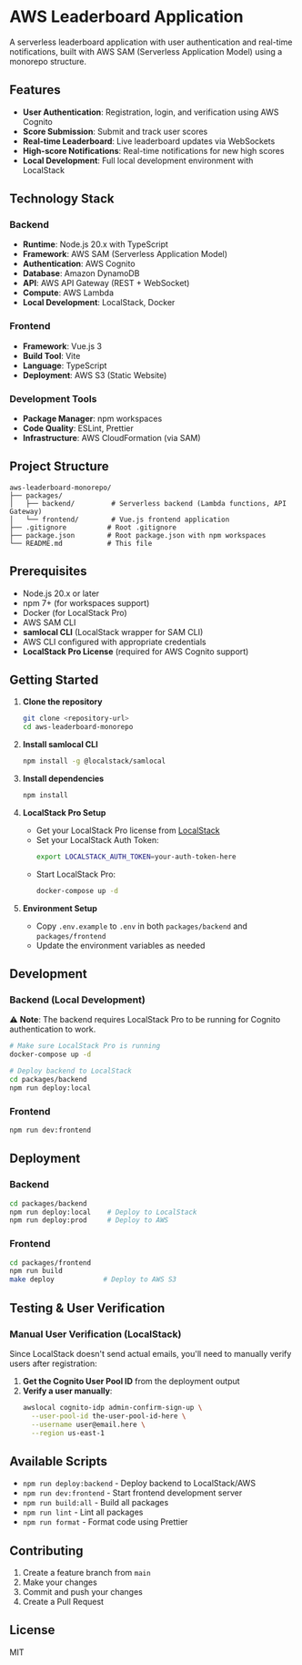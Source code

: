 # AWS Leaderboard Application

A serverless leaderboard application with user authentication and real-time notifications, built with AWS SAM (Serverless Application Model) using a monorepo structure.

## Features

- **User Authentication**: Registration, login, and verification using AWS Cognito
- **Score Submission**: Submit and track user scores
- **Real-time Leaderboard**: Live leaderboard updates via WebSockets
- **High-score Notifications**: Real-time notifications for new high scores
- **Local Development**: Full local development environment with LocalStack

## Technology Stack

### Backend

- **Runtime**: Node.js 20.x with TypeScript
- **Framework**: AWS SAM (Serverless Application Model)
- **Authentication**: AWS Cognito
- **Database**: Amazon DynamoDB
- **API**: AWS API Gateway (REST + WebSocket)
- **Compute**: AWS Lambda
- **Local Development**: LocalStack, Docker

### Frontend

- **Framework**: Vue.js 3
- **Build Tool**: Vite
- **Language**: TypeScript
- **Deployment**: AWS S3 (Static Website)

### Development Tools

- **Package Manager**: npm workspaces
- **Code Quality**: ESLint, Prettier
- **Infrastructure**: AWS CloudFormation (via SAM)

## Project Structure

```
aws-leaderboard-monorepo/
├── packages/
│   ├── backend/         # Serverless backend (Lambda functions, API Gateway)
│   └── frontend/        # Vue.js frontend application
├── .gitignore          # Root .gitignore
├── package.json        # Root package.json with npm workspaces
└── README.md           # This file
```

## Prerequisites

- Node.js 20.x or later
- npm 7+ (for workspaces support)
- Docker (for LocalStack Pro)
- AWS SAM CLI
- **samlocal CLI** (LocalStack wrapper for SAM CLI)
- AWS CLI configured with appropriate credentials
- **LocalStack Pro License** (required for AWS Cognito support)

## Getting Started

1. **Clone the repository**

   ```bash
   git clone <repository-url>
   cd aws-leaderboard-monorepo
   ```

2. **Install samlocal CLI**

   ```bash
   npm install -g @localstack/samlocal
   ```

3. **Install dependencies**

   ```bash
   npm install
   ```

4. **LocalStack Pro Setup**

   - Get your LocalStack Pro license from [LocalStack](https://localstack.cloud/)
   - Set your LocalStack Auth Token:
     ```bash
     export LOCALSTACK_AUTH_TOKEN=your-auth-token-here
     ```
   - Start LocalStack Pro:
     ```bash
     docker-compose up -d
     ```

5. **Environment Setup**
   - Copy `.env.example` to `.env` in both `packages/backend` and `packages/frontend`
   - Update the environment variables as needed

## Development

### Backend (Local Development)

⚠️ **Note**: The backend requires LocalStack Pro to be running for Cognito authentication to work.

```bash
# Make sure LocalStack Pro is running
docker-compose up -d

# Deploy backend to LocalStack
cd packages/backend
npm run deploy:local
```

### Frontend

```bash
npm run dev:frontend
```

## Deployment

### Backend

```bash
cd packages/backend
npm run deploy:local    # Deploy to LocalStack
npm run deploy:prod     # Deploy to AWS
```

### Frontend

```bash
cd packages/frontend
npm run build
make deploy            # Deploy to AWS S3
```

## Testing & User Verification

### Manual User Verification (LocalStack)

Since LocalStack doesn't send actual emails, you'll need to manually verify users after registration:

1. **Get the Cognito User Pool ID** from the deployment output
2. **Verify a user manually**:
   ```bash
   awslocal cognito-idp admin-confirm-sign-up \
     --user-pool-id the-user-pool-id-here \
     --username user@email.here \
     --region us-east-1
   ```

## Available Scripts

- `npm run deploy:backend` - Deploy backend to LocalStack/AWS
- `npm run dev:frontend` - Start frontend development server
- `npm run build:all` - Build all packages
- `npm run lint` - Lint all packages
- `npm run format` - Format code using Prettier

## Contributing

1. Create a feature branch from `main`
2. Make your changes
3. Commit and push your changes
4. Create a Pull Request

## License

MIT
